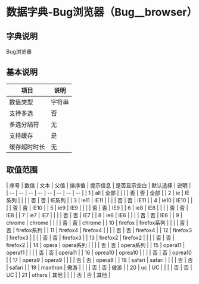 # 数据字典-Bug浏览器（Bug__browser）
## 字典说明
Bug浏览器

## 基本说明
| 项目 | 说明 |
| -- | -- |
| 数值类型 | 字符串 |
| 支持多选 | 否 |
| 多选分隔符 | 无 |
| 支持缓存 | 是 |
| 缓存超时时长 | 无 |

## 取值范围
| 序号 | 数值 | 文本 | 父值 | 排序值 | 提示信息 | 是否显示空白 | 默认选择 | 说明 |
| -- | -- | -- | -- | -- | -- | -- | -- |
| 1 | all | 全部 |  |  |  | 否 | 否 | 全部 |
| 2 | ie | IE系列 |  |  |  | 否 | 否 | IE系列 |
| 3 | ie11 | IE11 |  |  |  | 否 | 否 | IE11 |
| 4 | ie10 | IE10 |  |  |  | 否 | 否 | IE10 |
| 5 | ie9 | IE9 |  |  |  | 否 | 否 | IE9 |
| 6 | ie8 | IE8 |  |  |  | 否 | 否 | IE8 |
| 7 | ie7 | IE7 |  |  |  | 否 | 否 | IE7 |
| 8 | ie6 | IE6 |  |  |  | 否 | 否 | IE6 |
| 9 | chrome | chrome |  |  |  | 否 | 否 | chrome |
| 10 | firefox | firefox系列 |  |  |  | 否 | 否 | firefox系列 |
| 11 | firefox4 | firefox4 |  |  |  | 否 | 否 | firefox4 |
| 12 | firefox3 | firefox3 |  |  |  | 否 | 否 | firefox3 |
| 13 | firefox2 | firefox2 |  |  |  | 否 | 否 | firefox2 |
| 14 | opera | opera系列 |  |  |  | 否 | 否 | opera系列 |
| 15 | opera11 | opera11 |  |  |  | 否 | 否 | opera11 |
| 16 | oprea10 | oprea10 |  |  |  | 否 | 否 | oprea10 |
| 17 | opera9 | opera9 |  |  |  | 否 | 否 | opera9 |
| 18 | safari | safari |  |  |  | 否 | 否 | safari |
| 19 | maxthon | 傲游 |  |  |  | 否 | 否 | 傲游 |
| 20 | uc | UC |  |  |  | 否 | 否 | UC |
| 21 | others | 其他 |  |  |  | 否 | 否 | 其他 |

